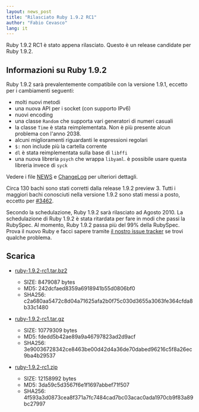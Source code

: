 ```yaml
---
layout: news_post
title: "Rilasciato Ruby 1.9.2 RC1"
author: "Fabio Cevasco"
lang: it
---
```


Ruby 1.9.2 RC1 è stato appena rilasciato. Questo è un release candidate
per Ruby 1.9.2.

## Informazioni su Ruby 1.9.2

Ruby 1.9.2 sarà prevalentemente compatibile con la versione 1.9.1,
eccetto per i cambiamenti seguenti:

* molti nuovi metodi
* una nuova API per i socket (con supporto IPv6)
* nuovi encoding
* una classe `Random` che supporta vari generatori di numeri casuali
* la classe `Time` è stata reimplementata. Non è più presente alcun
  problema con l\'anno 2038.
* alcuni miglioramenti riguardanti le espressioni regolari
* `$:` non include più la cartella corrente
* `dl` è stata reimplementata sulla base di `libffi`
* una nuova libreria `psych` che wrappa `libyaml`. è possibile usare
  questa libreria invece di `syck`

Vedere i file [NEWS][1] e [ChangeLog][2] per ulteriori dettagli.

Circa 130 bachi sono stati corretti dalla release 1.9.2 preview 3. Tutti
i maggiori bachi conosciuti nella versione 1.9.2 sono stati messi a
posto, eccetto per [#3462][3].

Secondo la schedulazione, Ruby 1.9.2 sarà rilasciato ad Agosto 2010. La
schedulazione di Ruby 1.9.2 è stata ritardata per fare in modi che passi
la RubySpec. Al momento, Ruby 1.9.2 passa più del 99% della RubySpec.
Prova il nuovo Ruby e facci sapere tramite [il nostro issue tracker][4]
se trovi qualche problema.

## Scarica

* [ruby-1.9.2-rc1.tar.bz2][5]
  * SIZE: 8479087 bytes
  * MD5: 242dcfaed8359a6918941b55d0806bf0
  * SHA256:
    c2a680aa5472c8d04a71625afa2b0f75c030d3655a3063fe364cfda8b33c1480

* [ruby-1.9.2-rc1.tar.gz](URL:http://ftp.ruby-lang.org/pub/ruby/1.9/ruby-1.9.2-rc1.tar.gz)
  * SIZE: 10779309 bytes
  * MD5: fdedd5b42ae89a9a46797823ad2d9acf
  * SHA256:
    3e90036728342ce8463be00d42d4a36de70dabed96216c5f8a26ec9ba4b29537

* [ruby-1.9.2-rc1.zip][6]
  * SIZE: 12158992 bytes
  * MD5: 3da59c5d3567f6e1f1697abbef71f507
  * SHA256:
    4f593a3d0873cea8f371a7fc7484cad7bc03acac0ada1970cb9f83a89bc27997



[1]: http://svn.ruby-lang.org/repos/ruby/tags/v1_9_2_rc1/NEWS 
[2]: http://svn.ruby-lang.org/repos/ruby/tags/v1_9_2_rc1/ChangeLog 
[3]: http://redmine.ruby-lang.org/issues/show/3462 
[4]: http://redmine.ruby-lang.org/projects/show/ruby-19/ 
[5]: http://ftp.ruby-lang.org/pub/ruby/1.9/ruby-1.9.2-rc1.tar.bz2 
[6]: http://ftp.ruby-lang.org/pub/ruby/1.9/ruby-1.9.2-rc1.zip 

